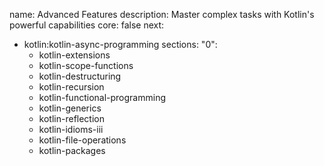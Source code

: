 name: Advanced Features
description: Master complex tasks with Kotlin's powerful capabilities
core: false
next:
  - kotlin:kotlin-async-programming
sections:
  "0":
    - kotlin-extensions
    - kotlin-scope-functions
    - kotlin-destructuring
    - kotlin-recursion
    - kotlin-functional-programming
    - kotlin-generics
    - kotlin-reflection
    - kotlin-idioms-iii
    - kotlin-file-operations
    - kotlin-packages
